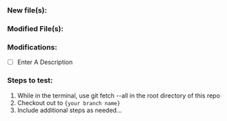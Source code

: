 ### New file(s):

### Modified File(s):

### Modifications:
- [ ] Enter A Description

### Steps to test:
1. While in the terminal, use git fetch --all in the root directory of this repo
2. Checkout out to ```{your branch name}```
3. Include additional steps as needed...
